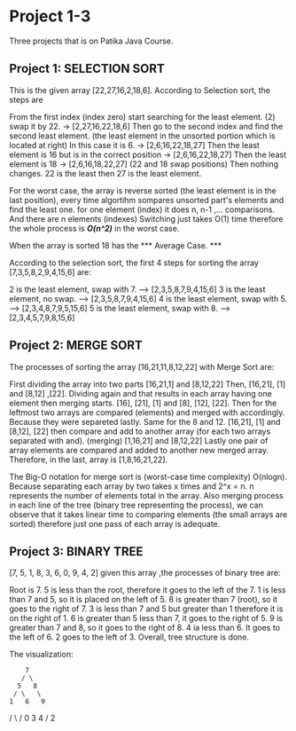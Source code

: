 # Project 1-3
Three projects that is on Patika Java Course.


## Project 1: SELECTION SORT

This is the given array [22,27,16,2,18,6].
According to Selection sort, the steps are

From the first index (index zero) start searching for the least element. (2) swap it by 22. -> [2,27,16,22,18,6]
Then go to the second index and find the second least element. (the least element in the unsorted portion which is located at right) In this case it is 6. -> [2,6,16,22,18,27]
Then the least element is 16 but is in the correct position -> [2,6,16,22,18,27]
Then the least element is 18 -> [2,6,16,18,22,27] (22 and 18 swap positions)
Then nothing changes. 22 is the least then 27 is the least element.  


For the worst case, the array is reverse sorted (the least element is in the last position), every time algortihm sompares unsorted part's elements and find the least one. for one element (index) it does n, n-1 ,... comparisons. And there are n elements (indexes) Switching just takes O(1) time therefore the whole process is ***O(n^2)*** in the worst case.


When the array is sorted 18 has the *** Average Case. ***

According to the selection sort, the first 4 steps for sorting the array [7,3,5,8,2,9,4,15,6] are:

2 is the least element, swap with 7. --> [2,3,5,8,7,9,4,15,6]
3 is the least element, no swap. --> [2,3,5,8,7,9,4,15,6]
4 is the least element, swap with 5. --> [2,3,4,8,7,9,5,15,6]
5 is the least element, swap with 8. --> [2,3,4,5,7,9,8,15,6]




## Project 2: MERGE SORT

The processes of sorting the array [16,21,11,8,12,22] with Merge Sort are:

First dividing the array into two parts [16,21,1] and [8,12,22]
Then, [16,21], [1] and [8,12] ,[22].
Dividing again and that results in each array having one element then merging starts.
[16], [21], [1] and [8], [12], [22].
Then for the leftmost two arrays are compared (elements) and merged with accordingly. Because they were separeted lastly. Same for the 8 and 12. 
[16,21], [1] and [8,12], [22]
then compare and add to another array (for each two arrays separated with and). (merging)
[1,16,21] and [8,12,22]
Lastly one pair of array elements are compared and added to another new merged array.
Therefore, in the last, array is [1,8,16,21,22]. 

The Big-O notation for merge sort is (worst-case time complexity) O(nlogn). Because separating each array by two takes x times and 2^x = n. n represents the number of elements total in the array. Also merging process in each line of the tree (binary tree representing the process), we can observe that it takes linear time to comparing elements (the small arrays are sorted) therefore just one pass of each array is adequate.





## Project 3: BINARY TREE

[7, 5, 1, 8, 3, 6, 0, 9, 4, 2] given this array ,the processes of binary tree are:

Root is 7. 5 is less than the root, therefore it goes to the left of the 7. 
1 is less than 7 and 5, so it is placed on the left of 5.
8 is greater than 7 (root), so it goes to the right of 7. 
3 is less than 7 and 5 but greater than 1 therefore it is on the right of 1.
6 is greater than 5 less than 7, it goes to the right of 5. 9 is greater than 7 and 8, so it goes to the right of 8.
4 ia less than 6. It goes to the left of 6.
2 goes to the left of 3. 
Overall, tree structure is done.

The visualization:

        7
       / \
      5   8
     / \   \
    1   6   9
   / \  /
  0  3  4
     /
    2

